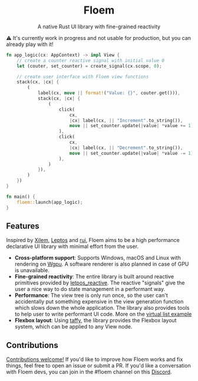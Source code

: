 <div align="center">

# Floem

A native Rust UI library with fine-grained reactivity
</div>

⚠️ It's currently work in progress and not usable for production, but you can already play with it!

```rust
fn app_logic(cx: AppContext) -> impl View {
    // create a counter reactive signal with initial value 0
    let (couter, set_counter) = create_signal(cx.scope, 0);

    // create user interface with Floem view functions
    stack(cx, |cx| {
        (
            label(cx, move || format!("Value: {}", couter.get())),
            stack(cx, |cx| {
                (
                    click(
                        cx,
                        |cx| label(cx, || "Increment".to_string()),
                        move || set_counter.update(|value| *value += 1),
                    ),
                    click(
                        cx,
                        |cx| label(cx, || "Decrement".to_string()),
                        move || set_counter.update(|value| *value -= 1),
                    ),
                )
            }),
        )
    })
}

fn main() {
    floem::launch(app_logic);
}
```


## Features
Inspired by [Xilem](https://github.com/linebender/xilem), [Leptos](https://github.com/leptos-rs/leptos) and [rui](https://github.com/audulus/rui), Floem aims to be a high performance declarative UI library with minimal effort from the user. 
- **Cross-platform support**: Supports Windows, macOS and Linux with rendering on [Wgpu](https://github.com/gfx-rs/wgpu). A software renderer is also planned in case of GPU is unavailable.
- **Fine-grained reactivity**: The entire library is built around reactive primitives provided by [letpos_reactive](https://crates.io/crates/leptos_reactive). The reactive "signals" give the user a nice way to do state management in a performant way.
- **Performance**: The view tree is only run once, so the user can't accidentally put something expensive in the view generation function which slows down the whole application. The library also provides tools to help user to write performant UI code. More on the [virtual list example](https://github.com/lapce/floem/tree/main/examples/virtual_list)
- **Flexbox layout**: Using [taffy](https://crates.io/crates/taffy), the library provides the Flexbox layout system, which can be applied to any View node.


## Contributions
[Contributions welcome!](CONTRIBUTING.md) If you'd like to improve how Floem works and fix things, feel free to open an issue or submit a PR. If you'd like a conversation with Floem devs, you can join in the #floem channel on this [Discord](https://discord.gg/RB6cRYerXX).